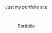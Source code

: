 <p align="center"> Just my portfolio site</p>
<br>
<p align="center"> <a href="https://garyf.dev">Portfolio</a></p>


